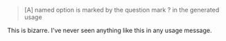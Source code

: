 > [A] named option is marked by the question mark ? in the generated usage

This is bizarre.
I've never seen anything like this in any usage message.
